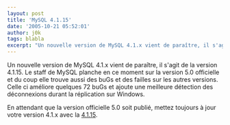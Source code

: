 ```yaml
---
layout: post
title: 'MySQL 4.1.15'
date: '2005-10-21 05:52:01'
author: j0k
tags: blabla
excerpt: "Un nouvelle version de MySQL 4.1.x vient de paraître, il s'agit de la version 4.1.15. Le staff de MySQL planche en ce moment sur la version 5.0 officielle et du coup elle trouve aussi des buGs et des failles sur les autres versions.     \nCelle ci améliore quelques 72 buGs et ajoute une meilleure détection des déconnexions durant la réplication sur Windows.  \n  …"
---
```


Un nouvelle version de MySQL 4.1.x vient de paraître, il s'agit de la version 4.1.15. Le staff de MySQL planche en ce moment sur la version 5.0 officielle et du coup elle trouve aussi des buGs et des failles sur les autres versions.
Celle ci améliore quelques 72 buGs et ajoute une meilleure détection des déconnexions durant la réplication sur Windows.

En attendant que la version officielle 5.0 soit publié, mettez toujours à jour votre version 4.1.x avec la [4.1.15](http://dev.mysql.com/downloads/mysql/4.1.html).
